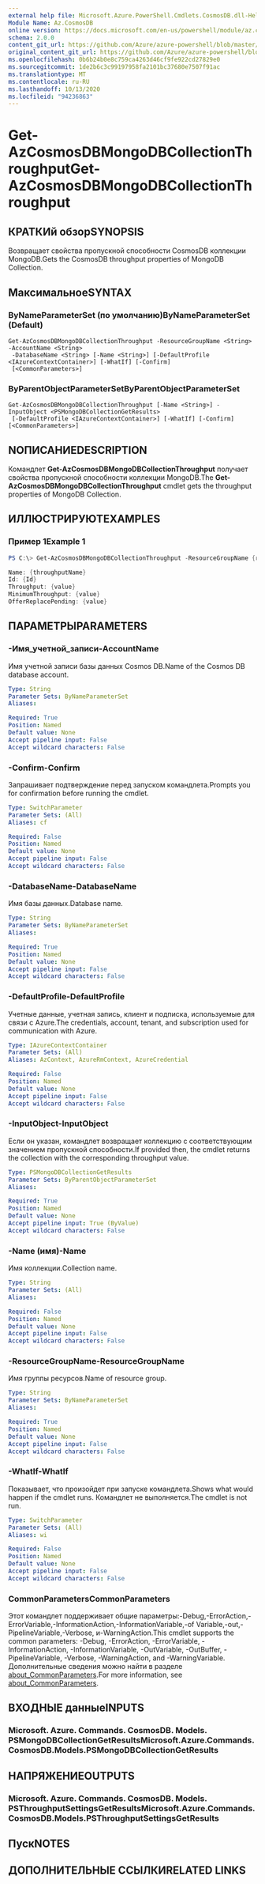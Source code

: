 ```yaml
---
external help file: Microsoft.Azure.PowerShell.Cmdlets.CosmosDB.dll-Help.xml
Module Name: Az.CosmosDB
online version: https://docs.microsoft.com/en-us/powershell/module/az.cosmosdb/get-azcosmosdbmongodbcollectionthroughput
schema: 2.0.0
content_git_url: https://github.com/Azure/azure-powershell/blob/master/src/CosmosDB/CosmosDB/help/Get-AzCosmosDBMongoDBCollectionThroughput.md
original_content_git_url: https://github.com/Azure/azure-powershell/blob/master/src/CosmosDB/CosmosDB/help/Get-AzCosmosDBMongoDBCollectionThroughput.md
ms.openlocfilehash: 0b6b24b0e8c759ca4263d46cf9fe922cd27829e0
ms.sourcegitcommit: 1de2b6c3c99197958fa2101bc37680e7507f91ac
ms.translationtype: MT
ms.contentlocale: ru-RU
ms.lasthandoff: 10/13/2020
ms.locfileid: "94236863"
---
```

# <span data-ttu-id="5253e-101">Get-AzCosmosDBMongoDBCollectionThroughput</span><span class="sxs-lookup"><span data-stu-id="5253e-101">Get-AzCosmosDBMongoDBCollectionThroughput</span></span>

## <span data-ttu-id="5253e-102">КРАТКИй обзор</span><span class="sxs-lookup"><span data-stu-id="5253e-102">SYNOPSIS</span></span>
<span data-ttu-id="5253e-103">Возвращает свойства пропускной способности CosmosDB коллекции MongoDB.</span><span class="sxs-lookup"><span data-stu-id="5253e-103">Gets the CosmosDB throughput properties of MongoDB Collection.</span></span>

## <span data-ttu-id="5253e-104">Максимальное</span><span class="sxs-lookup"><span data-stu-id="5253e-104">SYNTAX</span></span>

### <span data-ttu-id="5253e-105">ByNameParameterSet (по умолчанию)</span><span class="sxs-lookup"><span data-stu-id="5253e-105">ByNameParameterSet (Default)</span></span>
```
Get-AzCosmosDBMongoDBCollectionThroughput -ResourceGroupName <String> -AccountName <String>
 -DatabaseName <String> [-Name <String>] [-DefaultProfile <IAzureContextContainer>] [-WhatIf] [-Confirm]
 [<CommonParameters>]
```

### <span data-ttu-id="5253e-106">ByParentObjectParameterSet</span><span class="sxs-lookup"><span data-stu-id="5253e-106">ByParentObjectParameterSet</span></span>
```
Get-AzCosmosDBMongoDBCollectionThroughput [-Name <String>] -InputObject <PSMongoDBCollectionGetResults>
 [-DefaultProfile <IAzureContextContainer>] [-WhatIf] [-Confirm] [<CommonParameters>]
```

## <span data-ttu-id="5253e-107">NОПИСАНИЕ</span><span class="sxs-lookup"><span data-stu-id="5253e-107">DESCRIPTION</span></span>
<span data-ttu-id="5253e-108">Командлет **Get-AzCosmosDBMongoDBCollectionThroughput** получает свойства пропускной способности коллекции MongoDB.</span><span class="sxs-lookup"><span data-stu-id="5253e-108">The **Get-AzCosmosDBMongoDBCollectionThroughput** cmdlet gets the throughput properties of MongoDB Collection.</span></span>

## <span data-ttu-id="5253e-109">ИЛЛЮСТРИРУЮТ</span><span class="sxs-lookup"><span data-stu-id="5253e-109">EXAMPLES</span></span>

### <span data-ttu-id="5253e-110">Пример 1</span><span class="sxs-lookup"><span data-stu-id="5253e-110">Example 1</span></span>
```powershell
PS C:\> Get-AzCosmosDBMongoDBCollectionThroughput -ResourceGroupName {rgName} -AccountName {accountName} -DatabaseName {databaseName} -Name {collectionName}

Name: {throughputName}
Id: {Id}
Throughput: {value} 
MinimumThroughput: {value}
OfferReplacePending: {value}
```

## <span data-ttu-id="5253e-111">ПАРАМЕТРЫ</span><span class="sxs-lookup"><span data-stu-id="5253e-111">PARAMETERS</span></span>

### <span data-ttu-id="5253e-112">-Имя_учетной_записи</span><span class="sxs-lookup"><span data-stu-id="5253e-112">-AccountName</span></span>
<span data-ttu-id="5253e-113">Имя учетной записи базы данных Cosmos DB.</span><span class="sxs-lookup"><span data-stu-id="5253e-113">Name of the Cosmos DB database account.</span></span>

```yaml
Type: String
Parameter Sets: ByNameParameterSet
Aliases:

Required: True
Position: Named
Default value: None
Accept pipeline input: False
Accept wildcard characters: False
```

### <span data-ttu-id="5253e-114">-Confirm</span><span class="sxs-lookup"><span data-stu-id="5253e-114">-Confirm</span></span>
<span data-ttu-id="5253e-115">Запрашивает подтверждение перед запуском командлета.</span><span class="sxs-lookup"><span data-stu-id="5253e-115">Prompts you for confirmation before running the cmdlet.</span></span>

```yaml
Type: SwitchParameter
Parameter Sets: (All)
Aliases: cf

Required: False
Position: Named
Default value: None
Accept pipeline input: False
Accept wildcard characters: False
```

### <span data-ttu-id="5253e-116">-DatabaseName</span><span class="sxs-lookup"><span data-stu-id="5253e-116">-DatabaseName</span></span>
<span data-ttu-id="5253e-117">Имя базы данных.</span><span class="sxs-lookup"><span data-stu-id="5253e-117">Database name.</span></span>

```yaml
Type: String
Parameter Sets: ByNameParameterSet
Aliases:

Required: True
Position: Named
Default value: None
Accept pipeline input: False
Accept wildcard characters: False
```

### <span data-ttu-id="5253e-118">-DefaultProfile</span><span class="sxs-lookup"><span data-stu-id="5253e-118">-DefaultProfile</span></span>
<span data-ttu-id="5253e-119">Учетные данные, учетная запись, клиент и подписка, используемые для связи с Azure.</span><span class="sxs-lookup"><span data-stu-id="5253e-119">The credentials, account, tenant, and subscription used for communication with Azure.</span></span>

```yaml
Type: IAzureContextContainer
Parameter Sets: (All)
Aliases: AzContext, AzureRmContext, AzureCredential

Required: False
Position: Named
Default value: None
Accept pipeline input: False
Accept wildcard characters: False
```

### <span data-ttu-id="5253e-120">-InputObject</span><span class="sxs-lookup"><span data-stu-id="5253e-120">-InputObject</span></span>
<span data-ttu-id="5253e-121">Если он указан, командлет возвращает коллекцию с соответствующим значением пропускной способности.</span><span class="sxs-lookup"><span data-stu-id="5253e-121">If provided then, the cmdlet returns the collection with the corresponding throughput value.</span></span>

```yaml
Type: PSMongoDBCollectionGetResults
Parameter Sets: ByParentObjectParameterSet
Aliases:

Required: True
Position: Named
Default value: None
Accept pipeline input: True (ByValue)
Accept wildcard characters: False
```

### <span data-ttu-id="5253e-122">-Name (имя)</span><span class="sxs-lookup"><span data-stu-id="5253e-122">-Name</span></span>
<span data-ttu-id="5253e-123">Имя коллекции.</span><span class="sxs-lookup"><span data-stu-id="5253e-123">Collection name.</span></span>

```yaml
Type: String
Parameter Sets: (All)
Aliases:

Required: False
Position: Named
Default value: None
Accept pipeline input: False
Accept wildcard characters: False
```

### <span data-ttu-id="5253e-124">-ResourceGroupName</span><span class="sxs-lookup"><span data-stu-id="5253e-124">-ResourceGroupName</span></span>
<span data-ttu-id="5253e-125">Имя группы ресурсов.</span><span class="sxs-lookup"><span data-stu-id="5253e-125">Name of resource group.</span></span>

```yaml
Type: String
Parameter Sets: ByNameParameterSet
Aliases:

Required: True
Position: Named
Default value: None
Accept pipeline input: False
Accept wildcard characters: False
```

### <span data-ttu-id="5253e-126">-WhatIf</span><span class="sxs-lookup"><span data-stu-id="5253e-126">-WhatIf</span></span>
<span data-ttu-id="5253e-127">Показывает, что произойдет при запуске командлета.</span><span class="sxs-lookup"><span data-stu-id="5253e-127">Shows what would happen if the cmdlet runs.</span></span>
<span data-ttu-id="5253e-128">Командлет не выполняется.</span><span class="sxs-lookup"><span data-stu-id="5253e-128">The cmdlet is not run.</span></span>

```yaml
Type: SwitchParameter
Parameter Sets: (All)
Aliases: wi

Required: False
Position: Named
Default value: None
Accept pipeline input: False
Accept wildcard characters: False
```

### <span data-ttu-id="5253e-129">CommonParameters</span><span class="sxs-lookup"><span data-stu-id="5253e-129">CommonParameters</span></span>
<span data-ttu-id="5253e-130">Этот командлет поддерживает общие параметры:-Debug,-ErrorAction,-ErrorVariable,-InformationAction,-InformationVariable,-of Variable,-out,-PipelineVariable,-Verbose, и-WarningAction.</span><span class="sxs-lookup"><span data-stu-id="5253e-130">This cmdlet supports the common parameters: -Debug, -ErrorAction, -ErrorVariable, -InformationAction, -InformationVariable, -OutVariable, -OutBuffer, -PipelineVariable, -Verbose, -WarningAction, and -WarningVariable.</span></span> <span data-ttu-id="5253e-131">Дополнительные сведения можно найти в разделе [about_CommonParameters](http://go.microsoft.com/fwlink/?LinkID=113216).</span><span class="sxs-lookup"><span data-stu-id="5253e-131">For more information, see [about_CommonParameters](http://go.microsoft.com/fwlink/?LinkID=113216).</span></span>

## <span data-ttu-id="5253e-132">ВХОДНЫЕ данные</span><span class="sxs-lookup"><span data-stu-id="5253e-132">INPUTS</span></span>

### <span data-ttu-id="5253e-133">Microsoft. Azure. Commands. CosmosDB. Models. PSMongoDBCollectionGetResults</span><span class="sxs-lookup"><span data-stu-id="5253e-133">Microsoft.Azure.Commands.CosmosDB.Models.PSMongoDBCollectionGetResults</span></span>

## <span data-ttu-id="5253e-134">НАПРЯЖЕНИЕ</span><span class="sxs-lookup"><span data-stu-id="5253e-134">OUTPUTS</span></span>

### <span data-ttu-id="5253e-135">Microsoft. Azure. Commands. CosmosDB. Models. PSThroughputSettingsGetResults</span><span class="sxs-lookup"><span data-stu-id="5253e-135">Microsoft.Azure.Commands.CosmosDB.Models.PSThroughputSettingsGetResults</span></span>

## <span data-ttu-id="5253e-136">Пуск</span><span class="sxs-lookup"><span data-stu-id="5253e-136">NOTES</span></span>

## <span data-ttu-id="5253e-137">ДОПОЛНИТЕЛЬНЫЕ ССЫЛКИ</span><span class="sxs-lookup"><span data-stu-id="5253e-137">RELATED LINKS</span></span>
